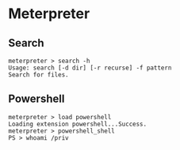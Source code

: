 # Meterpreter

## Search 

```
meterpreter > search -h
Usage: search [-d dir] [-r recurse] -f pattern
Search for files.
```

## Powershell

```console
meterpreter > load powershell                                                                                                                                      
Loading extension powershell...Success.
meterpreter > powershell_shell
PS > whoami /priv
```